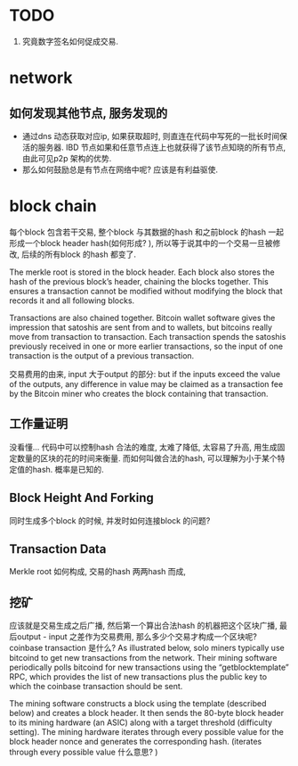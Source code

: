 # TODO
1. 究竟数字签名如何促成交易.

# network
## 如何发现其他节点, 服务发现的
* 通过dns 动态获取对应ip, 如果获取超时, 则直连在代码中写死的一批长时间保活的服务器. IBD 节点如果和任意节点连上也就获得了该节点知晓的所有节点, 由此可见p2p 架构的优势. 
* 那么如何鼓励总是有节点在网络中呢? 应该是有利益驱使. 

# block chain
每个block 包含若干交易, 整个block 与其数据的hash 和之前block 的hash 一起形成一个block header hash(如何形成? ), 所以等于说其中的一个交易一旦被修改, 后续的所有block 的hash 都变了. 

The merkle root is stored in the block header. Each block also stores the hash of the previous block’s header, chaining the blocks together. This ensures a transaction cannot be modified without modifying the block that records it and all following blocks.

Transactions are also chained together. Bitcoin wallet software gives the impression that satoshis are sent from and to wallets, but bitcoins really move from transaction to transaction. Each transaction spends the satoshis previously received in one or more earlier transactions, so the input of one transaction is the output of a previous transaction.

交易费用的由来, input 大于output 的部分: but if the inputs exceed the value of the outputs, any difference in value may be claimed as a transaction fee by the Bitcoin miner who creates the block containing that transaction. 

## 工作量证明
没看懂...
代码中可以控制hash 合法的难度, 太难了降低, 太容易了升高, 用生成固定数量的区块的花的时间来衡量. 而如何叫做合法的hash, 可以理解为小于某个特定值的hash. 概率是已知的.

## Block Height And Forking
同时生成多个block 的时候, 并发时如何连接block 的问题? 

## Transaction Data
Merkle root 如何构成, 交易的hash 两两hash 而成, 

## 挖矿
应该就是交易生成之后广播, 然后第一个算出合法hash 的机器把这个区块广播, 最后output - input 之差作为交易费用, 那么多少个交易才构成一个区块呢? 
coinbase transaction 是什么? 
As illustrated below, solo miners typically use bitcoind to get new transactions from the network. Their mining software periodically polls bitcoind for new transactions using the “getblocktemplate” RPC, which provides the list of new transactions plus the public key to which the coinbase transaction should be sent.

The mining software constructs a block using the template (described below) and creates a block header. It then sends the 80-byte block header to its mining hardware (an ASIC) along with a target threshold (difficulty setting). The mining hardware iterates through every possible value for the block header nonce and generates the corresponding hash. (iterates through every possible value 什么意思? )